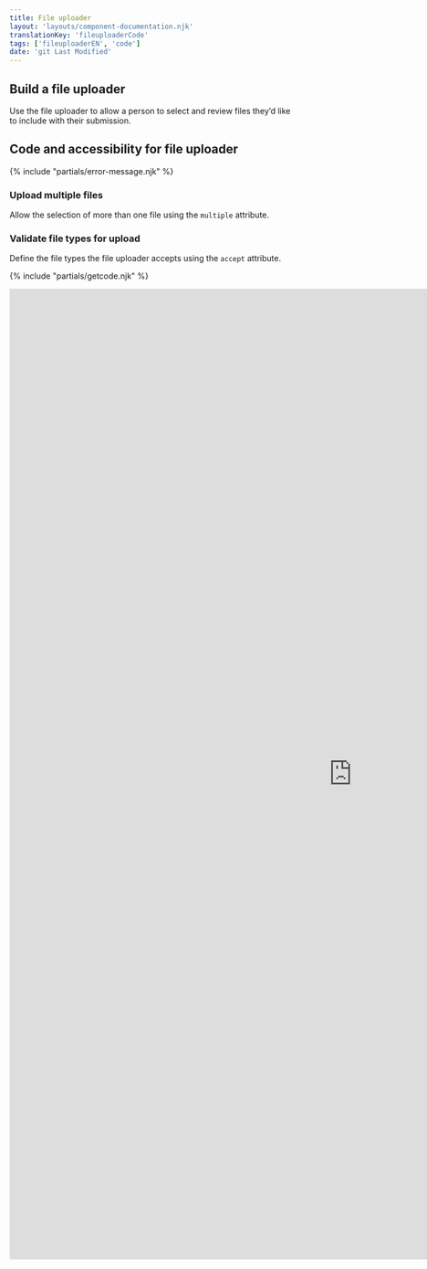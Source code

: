 ```yaml
---
title: File uploader
layout: 'layouts/component-documentation.njk'
translationKey: 'fileuploaderCode'
tags: ['fileuploaderEN', 'code']
date: 'git Last Modified'
---
```


## Build a file uploader

Use the file uploader to allow a person to select and review files they’d like to include with their submission.

## Code and accessibility for file uploader

{% include "partials/error-message.njk" %}

### Upload multiple files

Allow the selection of more than one file using the `multiple` attribute.

### Validate file types for upload

Define the file types the file uploader accepts using the `accept` attribute.

{% include "partials/getcode.njk" %}

<iframe
  title="Overview of gcds-file-uploader properties and events."
  src="https://cds-snc.github.io/gcds-components/iframe.html?viewMode=docs&demo=true&singleStory=true&id=components-file-uploader--events-properties"
  width="1200"
  height="1700"
  style="display: block; margin: 0 auto;"
  frameBorder="0"
  allow="clipboard-write"
></iframe>
